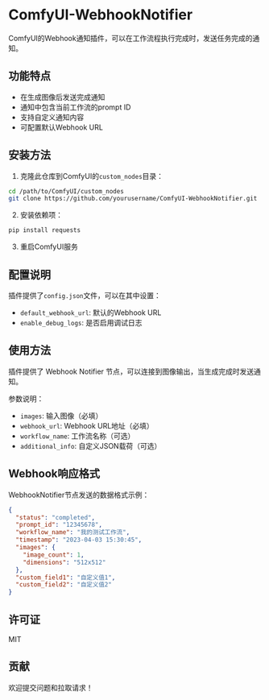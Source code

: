 # ComfyUI-WebhookNotifier

ComfyUI的Webhook通知插件，可以在工作流程执行完成时，发送任务完成的通知。

## 功能特点

- 在生成图像后发送完成通知
- 通知中包含当前工作流的prompt ID
- 支持自定义通知内容
- 可配置默认Webhook URL

## 安装方法

1. 克隆此仓库到ComfyUI的`custom_nodes`目录：

```bash
cd /path/to/ComfyUI/custom_nodes
git clone https://github.com/yourusername/ComfyUI-WebhookNotifier.git
```

2. 安装依赖项：

```bash
pip install requests
```

3. 重启ComfyUI服务

## 配置说明

插件提供了`config.json`文件，可以在其中设置：

- `default_webhook_url`: 默认的Webhook URL
- `enable_debug_logs`: 是否启用调试日志

## 使用方法

插件提供了 Webhook Notifier 节点，可以连接到图像输出，当生成完成时发送通知。

参数说明：
- `images`: 输入图像（必填）
- `webhook_url`: Webhook URL地址（必填）
- `workflow_name`: 工作流名称（可选）
- `additional_info`: 自定义JSON载荷（可选）

## Webhook响应格式

WebhookNotifier节点发送的数据格式示例：

```json
{
  "status": "completed",
  "prompt_id": "12345678",
  "workflow_name": "我的测试工作流",
  "timestamp": "2023-04-03 15:30:45",
  "images": {
    "image_count": 1,
    "dimensions": "512x512"
  },
  "custom_field1": "自定义值1",
  "custom_field2": "自定义值2"
}
```

## 许可证

MIT

## 贡献

欢迎提交问题和拉取请求！ 